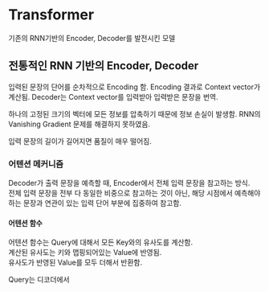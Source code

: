 # Transformer
기존의 RNN기반의 Encoder, Decoder를 발전시킨 모델

## 전통적인 RNN 기반의 Encoder, Decoder
입력된 문장의 단어를 순차적으로 Encoding 함.
Encoding 결과로 Context vector가 계산됨.
Decoder는 Context vector를 입력받아 입력받은 문장을 번역.

하나의 고정된 크기의 벡터에 모든 정보를 압축하기 때문에 정보 손실이 발생함. 
RNN의 Vanishing Gradient 문제를 해결하지 못하였음.

입력 문장의 길이가 길어지면 품질이 매우 떨어짐.

### 어텐션 메커니즘
Decoder가 출력 문장을 예측할 때, Encoder에서 전체 입력 문장을 참고하는 방식.    
전체 입력 문장을 전부 다 동일한 비중으로 참고하는 것이 아닌, 해당 시점에서 예측해야하는 문장과 연관이 있는 입력 단어 부분에 집중하여 참고함.

#### 어텐션 함수
어텐션 함수는 Query에 대해서 모든 Key와의 유사도를 계산함.    
계산된 유사도는 키와 맵핑되어있는 Value에 반영됨.    
유사도가 반영된 Value를 모두 더해서 반환함.

Query는 디코더에서 
